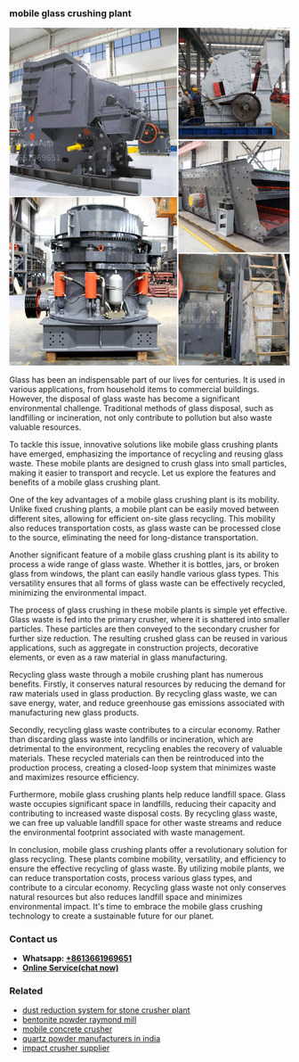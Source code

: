 <h3>mobile glass crushing plant</h3><img src='1704856826.jpg' alt=''><p>Glass has been an indispensable part of our lives for centuries. It is used in various applications, from household items to commercial buildings. However, the disposal of glass waste has become a significant environmental challenge. Traditional methods of glass disposal, such as landfilling or incineration, not only contribute to pollution but also waste valuable resources.</p><p>To tackle this issue, innovative solutions like mobile glass crushing plants have emerged, emphasizing the importance of recycling and reusing glass waste. These mobile plants are designed to crush glass into small particles, making it easier to transport and recycle. Let us explore the features and benefits of a mobile glass crushing plant.</p><p>One of the key advantages of a mobile glass crushing plant is its mobility. Unlike fixed crushing plants, a mobile plant can be easily moved between different sites, allowing for efficient on-site glass recycling. This mobility also reduces transportation costs, as glass waste can be processed close to the source, eliminating the need for long-distance transportation.</p><p>Another significant feature of a mobile glass crushing plant is its ability to process a wide range of glass waste. Whether it is bottles, jars, or broken glass from windows, the plant can easily handle various glass types. This versatility ensures that all forms of glass waste can be effectively recycled, minimizing the environmental impact.</p><p>The process of glass crushing in these mobile plants is simple yet effective. Glass waste is fed into the primary crusher, where it is shattered into smaller particles. These particles are then conveyed to the secondary crusher for further size reduction. The resulting crushed glass can be reused in various applications, such as aggregate in construction projects, decorative elements, or even as a raw material in glass manufacturing.</p><p>Recycling glass waste through a mobile crushing plant has numerous benefits. Firstly, it conserves natural resources by reducing the demand for raw materials used in glass production. By recycling glass waste, we can save energy, water, and reduce greenhouse gas emissions associated with manufacturing new glass products.</p><p>Secondly, recycling glass waste contributes to a circular economy. Rather than discarding glass waste into landfills or incineration, which are detrimental to the environment, recycling enables the recovery of valuable materials. These recycled materials can then be reintroduced into the production process, creating a closed-loop system that minimizes waste and maximizes resource efficiency.</p><p>Furthermore, mobile glass crushing plants help reduce landfill space. Glass waste occupies significant space in landfills, reducing their capacity and contributing to increased waste disposal costs. By recycling glass waste, we can free up valuable landfill space for other waste streams and reduce the environmental footprint associated with waste management.</p><p>In conclusion, mobile glass crushing plants offer a revolutionary solution for glass recycling. These plants combine mobility, versatility, and efficiency to ensure the effective recycling of glass waste. By utilizing mobile plants, we can reduce transportation costs, process various glass types, and contribute to a circular economy. Recycling glass waste not only conserves natural resources but also reduces landfill space and minimizes environmental impact. It's time to embrace the mobile glass crushing technology to create a sustainable future for our planet.</p><h3>Contact us</h3><ul><li><strong>Whatsapp:&nbsp;<a href="https://wa.me/8613661969651">+8613661969651</a></strong></li><li><a href="https://swt.shibang-china.com/?git&amp;zhl&amp;mobile glass crushing plant"><strong>Online Service(chat now)</strong></a></li></ul><h3>Related</h3><ul><li><a href='dust reduction system for stone crusher plant.md'>dust reduction system for stone crusher plant</a></li><li><a href='bentonite powder raymond mill.md'>bentonite powder raymond mill</a></li><li><a href='mobile concrete crusher.md'>mobile concrete crusher</a></li><li><a href='quartz powder manufacturers in india.md'>quartz powder manufacturers in india</a></li><li><a href='impact crusher supplier.md'>impact crusher supplier</a></li></ul>